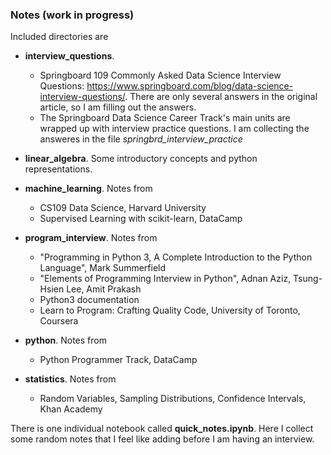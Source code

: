 ### Notes (work in progress)

Included directories are

* **interview_questions**. 
  * Springboard 109 Commonly Asked Data Science Interview Questions: https://www.springboard.com/blog/data-science-interview-questions/. There are only several answers in the original article, so I am filling out the answers.
  * The Springboard Data Science Career Track's main units are wrapped up with interview practice questions. I am collecting the answeres in the file *springbrd_interview_practice*
  
* **linear_algebra**. Some introductory concepts and python representations.

* **machine_learning**. Notes from
  * CS109 Data Science, Harvard University 
  * Supervised Learning with scikit-learn, DataCamp
 
* **program_interview**. Notes from 
  * "Programming in Python 3, A Complete Introduction to the Python Language", Mark Summerfield
  * "Elements of Programming Interview in Python", Adnan Aziz, Tsung-Hsien Lee, Amit Prakash
  * Python3 documentation
  * Learn to Program: Crafting Quality Code, University of Toronto, Coursera
 
* **python**. Notes from
  * Python Programmer Track, DataCamp
  
* **statistics**. Notes from
  * Random Variables, Sampling Distributions, Confidence Intervals, Khan Academy
  
  
There is one individual notebook called **quick_notes.ipynb**. Here I collect some random notes that I feel like adding before I am having an interview.
